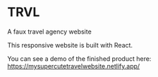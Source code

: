 # TRVL
A faux travel agency website 

This responsive website is built with React.

You can see a demo of the finished product here:
https://mysupercutetravelwebsite.netlify.app/

